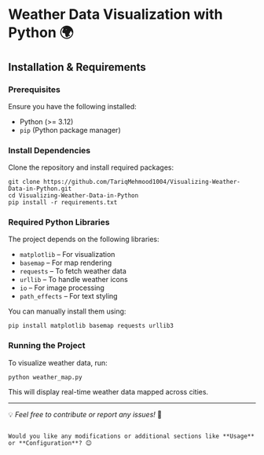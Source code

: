 # Weather Data Visualization with Python 🌍

## Installation & Requirements

### Prerequisites
Ensure you have the following installed:
- Python (>= 3.12)
- `pip` (Python package manager)

### Install Dependencies
Clone the repository and install required packages:

```
git clone https://github.com/TariqMehmood1004/Visualizing-Weather-Data-in-Python.git
cd Visualizing-Weather-Data-in-Python
pip install -r requirements.txt
```

### Required Python Libraries
The project depends on the following libraries:
- `matplotlib` – For visualization
- `basemap` – For map rendering
- `requests` – To fetch weather data
- `urllib` – To handle weather icons
- `io` – For image processing
- `path_effects` – For text styling

You can manually install them using:

```
pip install matplotlib basemap requests urllib3
```

### Running the Project
To visualize weather data, run:

```
python weather_map.py
```

This will display real-time weather data mapped across cities.

---

💡 *Feel free to contribute or report any issues!* 🚀
```

Would you like any modifications or additional sections like **Usage** or **Configuration**? 😊